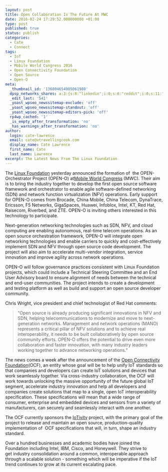 ```yaml
---
layout: post
title: Open Collaboration Is The Future At MWC
date: 2016-02-24 17:29:52.000000000 +01:00
type: post
published: true
status: publish
categories:
  - Cate
  - Connect
tags:
  - IoT
  - Linux Foundation
  - Mobile World Congress 2016
  - Open Connectivity Foundation
  - Open Source
  - Open-O
meta:
  _thumbnail_id: '136804654985061980'
  dpsp_networks_shares: a:3:{s:8:"linkedin";i:0;s:6:"reddit";i:0;s:11:"google-plus";i:0;}
  _edit_last: '541'
  _yoast_wpseo_newssitemap-exclude: 'off'
  _yoast_wpseo_newssitemap-standout: 'off'
  _yoast_wpseo_newssitemap-editors-pick: 'off'
  rp4wp_cached: '1'
  _is_empty_after_transformation: 'no'
  _has_warnings_after_transformation: 'no'
author:
  login: cate-lawrence
  email: cate@atravellingcook.com
  display_name: Cate Lawrence
  first_name: Cate
  last_name: Lawrence
excerpt: The Latest News From The Linux Foundation
---
```

The [Linux Foundation](http://www.linuxfoundation.org/) yesterday
announced the formation of  the OPEN-Orchestrator Project (OPEN-O)
at[Mobile World Congress](https://www.mobileworldcongress.com/) (MWC).
Their aim is to bring the industry together to develop the first open
source software framework and orchestrator to enable agile
software-defined networking (SDN) and network function virtualization
(NFV) operations. Early support for OPEN-O comes from Brocade, China
Mobile, China Telecom, DynaTrace, Ericsson, F5 Networks, GigaSpaces,
Huawei, Infoblox, Intel, KT, Red Hat, Raisecom, Riverbed, and ZTE.
OPEN-O is inviting others interested in this technology to participate.

Next-generation networking technologies such as SDN, NFV, and cloud
computing are enabling autonomous, real-time telecom operations. As an
open source orchestration framework, OPEN-O will integrate open
networking technologies and enable carriers to quickly and
cost-effectively implement SDN and NFV through open source code
development. The project will also aim to accelerate multi-vendor
integration, service innovation and improve agility across network
operations.

OPEN-O will follow governance practices consistent with Linux Foundation
projects, which could include a Technical Steering Committee and an End
User Advisory board to ensure alignment of needs between the technical
and end-user communities. The project intends to create a development
and testing platform as well as build and support an open source
developer community.

Chris Wright, vice president and chief technologist of Red Hat comments:

> “Open source is already producing significant innovations in NFV and
> SDN, helping telecommunications to modernize and move to
> next-generation networks. Management and network operations (MANO)
> represents a critical pillar of NFV solutions and to achieve real
> interoperability, it needs to be built collaboratively by open source
> community efforts. OPEN-O offers the potential to drive even more
> collaboration and faster innovation, with many industry leaders
> working together to advance networking operations.”

The news comes a week after the announcement of the [Open Connectivity
Foundation](http://openconnectivity.org/)(OCF), an entity whose goal
will be to help unify IoT standards so that companies and developers can
create IoT solutions and devices that work seamlessly together. Via
cross-industry collaboration, the OCF will work towards unlocking the
massive opportunity of the future global IoT segment, accelerate
industry innovation and help all developers and companies create
solutions that map to a single, open IoT interoperability specification.
These specifications will mean that a wide range of consumer, enterprise
and embedded devices and sensors from a variety of manufacturers, can
securely and seamlessly interact with one another.

The OCF currently sponsors the [IoTivity](https://www.iotivity.org/)
project, with the primary goal of the project to release and maintain an
open source, production-quality implementation of  OCF specifications
that will, in turn, shape an industry standard. 

Over a hundred businesses and academic bodies have joined the Foundation
including Intel, IBM, Cisco, and Honeywell. They strive to get industry
consolidation around a common, interoperable approach through a scalable
solution - something which will be imperative if the IoT trend continues
to grow at its current escalating pace. 
